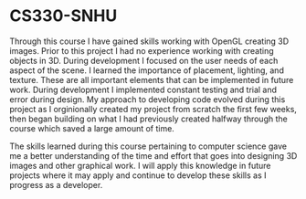 # CS330-SNHU

Through this course I have gained skills working with OpenGL creating 3D images. Prior to this project I had no experience working with creating objects in 3D. During development I focused on the user needs of each aspect of the scene. I learned the importance of placement, lighting, and texture. These are all important elements that can be implemented in future work. During development I implemented constant testing and trial and error during design. My approach to developing code evolved during this project as I orginionally created my project from scratch the first few weeks, then began building on what I had previously created halfway through the course which saved a large amount of time. 

The skills learned during this course pertaining to computer science gave me a better understanding of the time and effort that goes into designing 3D images and other graphical work. I will apply this knowledge in future projects where it may apply and continue to develop these skills as I progress as a developer.
